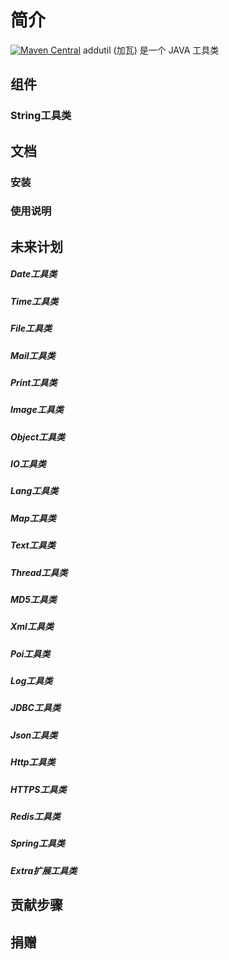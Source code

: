 # 简介
[![Maven Central](https://maven-badges.herokuapp.com/maven-central/com.github.addstone/addutil/badge.svg)](https://maven-badges.herokuapp.com/maven-central/com.github.addstone/addutil)
 addutil (加瓦) 是一个 JAVA 工具类
## 组件
### String工具类
## 文档

### 安装

### 使用说明

## 未来计划
##### Date工具类
##### Time工具类
##### File工具类
##### Mail工具类
##### Print工具类
##### Image工具类
##### Object工具类
##### IO工具类
##### Lang工具类
##### Map工具类
##### Text工具类
##### Thread工具类
##### MD5工具类
##### Xml工具类
##### Poi工具类
##### Log工具类
##### JDBC工具类
##### Json工具类
##### Http工具类
##### HTTPS工具类
##### Redis工具类
##### Spring工具类
##### Extra扩展工具类


## 贡献步骤

## 捐赠
